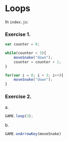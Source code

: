 # Loops

In `index.js`:

### Exercise 1.

```javascript
var counter = 0;

while(counter < 3){
    moveSnake("down");
    counter = counter + 1;
}
```

```javascript
for(var i = 0; i < 3; i++){
    moveSnake("down");
}
```

### Exercise 2.

a.
```javascript
GAME.loop(3);
```

b.
```javascript
GAME.onArrowKey(moveSnake)
```